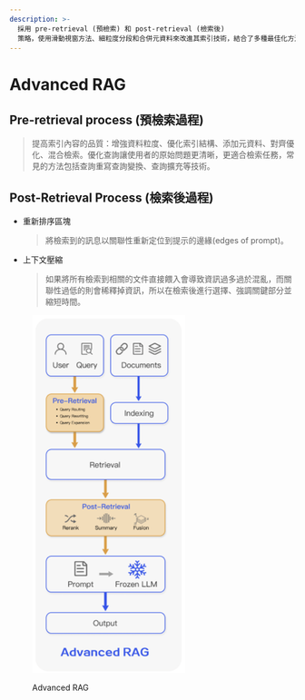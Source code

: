 ```yaml
---
description: >-
  採用 pre-retrieval (預檢索) 和 post-retrieval (檢索後)
  策略，使用滑動視窗方法、細粒度分段和合併元資料來改進其索引技術，結合了多種最佳化方法來簡化檢索過程。
---
```


# Advanced RAG

## Pre-retrieval process (預檢索過程)

> 提高索引內容的品質：增強資料粒度、優化索引結構、添加元資料、對齊優化、混合檢索。優化查詢讓使用者的原始問題更清晰，更適合檢索任務，常見的方法包括查詢重寫查詢變換、查詢擴充等技術。

## Post-Retrieval Process (檢索後過程)

*   重新排序區塊

    > 將檢索到的訊息以關聯性重新定位到提示的邊緣(edges of prompt)。
*   上下文壓縮

    > 如果將所有檢索到相關的文件直接餵入會導致資訊過多過於混亂，而關聯性過低的則會稀釋掉資訊，所以在檢索後進行選擇、強調關鍵部分並縮短時間。



<figure><img src="../.gitbook/assets/image (5).png" alt="" width="270"><figcaption><p>Advanced RAG</p></figcaption></figure>

